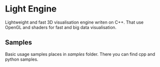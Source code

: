 # Light Engine
Lightweight and fast 3D visualisation engine writen on C++. That use OpenGL and shaders for fast and big data visualisation.

## Samples
Basic usage samples places in *samples* folder. There you can find cpp and python samples.
